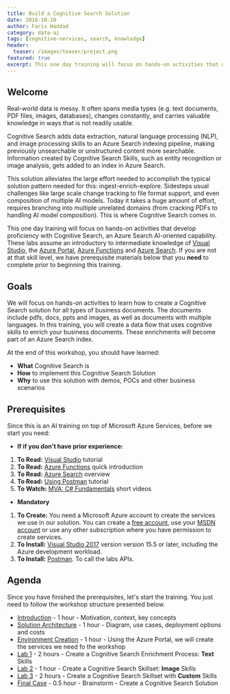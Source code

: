 ```yaml
---
title: Build a Cognitive Search Solution
date: 2018-10-10
author: Faris Haddad
category: data-ai
tags: [cognitive-services, search, knowledge]
header:
  teaser: /images/teaser/project.png
featured: true
excerpt: This one day training will focus on hands-on activities that develop proficiency with Cognitive Search, an Azure Search AI-oriented capability
---
```


## Welcome

Real-world data is messy. It often spans media types (e.g. text documents, PDF files, images, databases), changes constantly, and carries valuable knowledge in ways that is not readily usable.

Cognitive Search adds data extraction, natural language processing (NLP), and image processing skills to an Azure Search indexing pipeline, making previously unsearchable or unstructured content more searchable. Information created by Cognitive Search Skills, such as entity recognition or image analysis, gets added to an index in Azure Search.

This solution alleviates the large effort needed to accomplish the typical solution pattern needed for this: ingest-enrich-explore. Sidesteps usual challenges like large scale change tracking to file format support, and even composition of multiple AI models. Today it takes a huge amount of effort, requires branching into multiple unrelated domains (from cracking PDFs to handling AI model composition). This is where Cognitive Search comes in.

This one day training will focus on hands-on activities that develop proficiency with Cognitive Search, an Azure Search AI-oriented capability. These labs assume an introductory to intermediate knowledge of [Visual Studio](https://www.visualstudio.com/vs/community/), the [Azure Portal](https://portal.azure.com), [Azure Functions](https://azure.microsoft.com/en-us/services/functions/) and [Azure Search](https://azure.microsoft.com/en-us/services/search/). If you are not at that skill level, we have prerequisite materials below that you **need** to complete prior to beginning this training.

## Goals

We will focus on hands-on activities to learn how to create a Cognitive Search solution for all types of business documents. The documents include pdfs, docs, ppts and images, as well as documents with multiple languages.
In this training, you will create a data flow that uses cognitive skills to enrich your business documents. These enrichments will become part of an Azure Search index.

At the end of this workshop, you should have learned:

+ **What** Cognitive Search is
+ **How** to implement this Cognitive Search Solution
+ **Why** to use this solution with demos, POCs and other business scenarios

## Prerequisites

Since this is an AI training on top of Microsoft Azure Services, before we start you need:

+ **If if you don't have prior experience:**
1. **To Read:** [Visual Studio](https://docs.microsoft.com/en-us/visualstudio/ide/visual-studio-ide) tutorial
1. **To Read:** [Azure Functions](https://docs.microsoft.com/en-us/azure/azure-functions/functions-overview) quick introduction
1. **To Read:** [Azure Search](https://docs.microsoft.com/en-us/azure/search/search-what-is-azure-search) overview
1. **To Read:** [Using Postman](https://docs.microsoft.com/en-us/azure/search/search-fiddler) tutorial
1. **To Watch:** [MVA: C# Fundamentals](https://mva.microsoft.com/en-us/training-courses/c-fundamentals-for-absolute-beginners-16169?l=Lvld4EQIC_2706218949) short videos

+ **Mandatory**
1. **To Create:** You need a Microsoft Azure account to create the services we use in our solution. You can create a [free account](https://azure.microsoft.com/en-us/free/), use your [MSDN account](https://azure.microsoft.com/en-us/pricing/member-offers/credit-for-visual-studio-subscribers/) or use any other subscription where you have permission to create services.
1. **To Install:** [Visual Studio 2017](https://www.visualstudio.com/vs/) version version 15.5 or later, including the Azure development workload.
1. **To Install:** [Postman](https://www.getpostman.com/). To call the labs APIs.

## Agenda

Since you have finished the prerequisites, let's start the training. You just need to follow the workshop structure presented below.

+ [Introduction](https://github.com/farishaddad/Knowledge-Mining-using-Cognitive-Search/blob/master/01-Introduction.md) - 1 hour - Motivation, context, key concepts
+ [Solution Architecture](https://github.com/farishaddad/Knowledge-Mining-using-Cognitive-Search/blob/master/02-Solution-Architecture.md) - 1 hour - Diagram, use cases, deployment options and costs
+ [Environment Creation](https://github.com/farishaddad/Knowledge-Mining-using-Cognitive-Search/blob/master/03-Environment-Creation.md) - 1 hour - Using the Azure Portal, we will create the services we need fo the workshop
+ [Lab 1](https://github.com/farishaddad/Knowledge-Mining-using-Cognitive-Search/blob/master/04-Lab-1-Text-Skills.md) - 2 hours - Create a Cognitive Search Enrichment Process: **Text** Skills
+ [Lab 2](https://github.com/farishaddad/Knowledge-Mining-using-Cognitive-Search/blob/master/05-Lab-2-Image-Skills.md) - 1 hour - Create a Cognitive Search Skillset: **Image** Skills
+ [Lab 3](https://github.com/farishaddad/Knowledge-Mining-using-Cognitive-Search/blob/master/06-Lab-3-Custom-Skills.md) - 2 hours - Create a Cognitive Search Skillset with **Custom** Skills
+ [Final Case](https://github.com/farishaddad/Knowledge-Mining-using-Cognitive-Search/blob/master/07-Final-Case.md) - 0.5 hour - Brainstorm - Create a Cognitive Search Solution